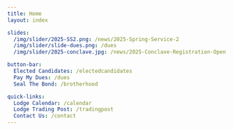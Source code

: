 ```yaml
---
title: Home
layout: index

slides:
  /img/slider/2025-SS2.png: /news/2025-Spring-Service-2
  /img/slider/slide-dues.png: /dues
  /img/slider/2025-conclave.jpg: /news/2025-Conclave-Registration-Open

button-bar:
  Elected Candidates: /electedcandidates
  Pay My Dues: /dues
  Seal The Bond: /brotherhood

quick-links:
  Lodge Calendar: /calendar
  Lodge Trading Post: /tradingpost
  Contact Us: /contact
---
```

